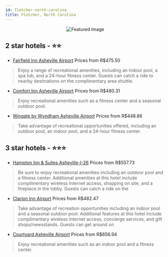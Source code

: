 ```yaml
---
id: fletcher-north-carolina
title: Fletcher, North Carolina
---
```


<center><img src="https://i.travelapi.com/hotels/1000000/20000/16800/16749/6a81e23c_z.jpg" alt="Featured Image" /></center>


##  2 star hotels - ⭐️⭐️

-    [Fairfield Inn Asheville Airport](https://us.hurb.com/hotels/fletcher/fairfield-inn-asheville-airport-JNP-JP104361?cmp=18055) Prices from R$475.50
   > Enjoy a range of recreational amenities, including an indoor pool, a spa tub, and a 24-hour fitness center. Guests can catch a ride to nearby destinations on the complimentary area shuttle.
-    [Comfort Inn Asheville Airport](https://us.hurb.com/hotels/fletcher/comfort-inn-asheville-airport-JNP-JP013617?cmp=18055) Prices from R$480.31
   > Enjoy recreational amenities such as a fitness center and a seasonal outdoor pool.
-    [Wingate by Wyndham Asheville Airport](https://us.hurb.com/hotels/fletcher/wingate-by-wyndham-asheville-airport-JNP-JP02643S?cmp=18055) Prices from R$448.86
   > Take advantage of recreational opportunities offered, including an outdoor pool, an indoor pool, and a 24-hour fitness center.

##  3 star hotels - ⭐️⭐️⭐️

-    [Hampton Inn & Suites Asheville-I-26](https://us.hurb.com/hotels/fletcher/hampton-inn-suites-asheville-i-26-JNP-JP013607?cmp=18055) Prices from R$557.73
   > Be sure to enjoy recreational amenities including an outdoor pool and a fitness center. Additional amenities at this hotel include complimentary wireless Internet access, shopping on site, and a fireplace in the lobby. Guests can catch a ride on the 
-    [Clarion Inn Airport](https://us.hurb.com/hotels/fletcher/clarion-inn-airport-JNP-JP013616?cmp=18055) Prices from R$482.47
   > Take advantage of recreation opportunities including an indoor pool and a seasonal outdoor pool. Additional features at this hotel include complimentary wireless Internet access, concierge services, and gift shops/newsstands. Guests can get around on
-    [Courtyard Asheville Airport](https://us.hurb.com/hotels/fletcher/courtyard-asheville-airport-JNP-JP874547?cmp=18055) Prices from R$656.94
   > Enjoy recreational amenities such as an indoor pool and a fitness center.
